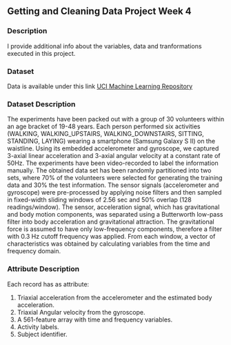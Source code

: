 ## Getting and Cleaning Data Project Week 4

### Description
I provide additional info about the variables, data and tranformations executed in this project.

### Dataset
Data is available under this link [UCI Machine Learning Repository](http://archive.ics.uci.edu/ml/datasets/Human+Activity+Recognition+Using+Smartphones)

### Dataset Description
The experiments have been packed out with a group of 30 volunteers within an age bracket of 19-48 years. Each person performed six activities (WALKING, WALKING_UPSTAIRS, WALKING_DOWNSTAIRS, SITTING, STANDING, LAYING) wearing a smartphone (Samsung Galaxy S II) on the waistline. Using its embedded accelerometer and gyroscope, we captured 3-axial linear acceleration and 3-axial angular velocity at a constant rate of 50Hz. The experiments have been video-recorded to label the information manually. The obtained data set has been randomly partitioned into two sets, where 70% of the volunteers were selected for generating the training data and 30% the test information. The sensor signals (accelerometer and gyroscope) were pre-processed by applying noise filters and then sampled in fixed-width sliding windows of 2.56 sec and 50% overlap (128 readings/window). The sensor, acceleration signal, which has gravitational and body motion components, was separated using a Butterworth low-pass filter into body acceleration and gravitational attraction. The gravitational force is assumed to have only low-frequency components, therefore a filter with 0.3 Hz cutoff frequency was applied. From each window, a vector of characteristics was obtained by calculating variables from the time and frequency domain.

### Attribute Description
Each record has as attribute: 
1. Triaxial acceleration from the accelerometer and the estimated body acceleration. 
2. Triaxial Angular velocity from the gyroscope. 
3. A 561-feature array with time and frequency variables. 
4. Activity labels. 
5. Subject identifier.

